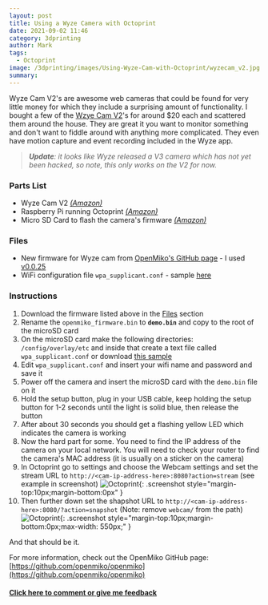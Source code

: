 ```yaml
---
layout: post
title: Using a Wyze Camera with Octoprint
date: 2021-09-02 11:46
category: 3dprinting
author: Mark
tags:
  - Octoprint
image: /3dprinting/images/Using-Wyze-Cam-with-Octoprint/wyzecam_v2.jpg
summary:
---
```


Wyze Cam V2's are awesome web cameras that could be found for very little money for which they include a surprising amount of functionality. I bought a few of the [Wzye Cam V2](https://amzn.to/2WOhJBK)'s for around $20 each and scattered them around the house. They are great it you want to monitor something and don't want to fiddle around with anything more complicated. They even have motion capture and event recording included in the Wyze app.

> _**Update**: it looks like Wyze released a V3 camera which has not yet been hacked, so note, this only works on the V2 for now._

### Parts List

- Wyze Cam V2 [_(Amazon)_](https://amzn.to/2WOhJBK)
- Raspberry Pi running Octoprint [_(Amazon)_](https://amzn.to/3gToJEs)
- Micro SD Card to flash the camera's firmware [_(Amazon)_](https://amzn.to/3yLxk2k)

### Files

- New firmware for Wyze cam from [OpenMiko's GitHub page](https://github.com/openmiko/openmiko/releases) - I used <a href='https://github.com/openmiko/openmiko/releases/download/v0.0.25/openmiko_firmware.bin' download>v0.0.25 <i class='fa fa-download'></i></a>
- WiFi configuration file `wpa_supplicant.conf` - sample <a href='files/Using-Wyze-Cam-with-Octoprint/wpa_supplicant.conf' download='wpa_supplicant.conf'>here <i class='fa fa-download'></i></a>

### Instructions

1. Download the firmware listed above in the [Files](#files) section
2. Rename the `openmiko_firmware.bin` to **`demo.bin`** and copy to the root of the microSD card
3. On the microSD card make the following directories: `/config/overlay/etc` and inside that create a text file called `wpa_supplicant.conf` or download <a href='files/Using-Wyze-Cam-with-Octoprint/wpa_supplicant.conf' download='wpa_supplicant.conf'>this sample <i class='fa fa-download'></i></a>
4. Edit `wpa_supplicant.conf` and insert your wifi name and password and save it
5. Power off the camera and insert the microSD card with the `demo.bin` file on it
6. Hold the setup button, plug in your USB cable, keep holding the setup button for 1-2 seconds until the light is solid blue, then release the button
7. After about 30 seconds you should get a flashing yellow LED which indicates the camera is working
8. Now the hard part for some. You need to find the IP address of the camera on your local network. You will need to check your router to find the camera's MAC address (it is usually on a sticker on the camera)
9. In Octoprint go to settings and choose the Webcam settings and set the stream URL to `http://<cam-ip-address-here>:8080?action=stream` (see example in screenshot) ![Octoprint](images/Using-Wyze-Cam-with-Octoprint/Using-Wyze-Cam-with-Octoprint-4.png){: .screenshot style="margin-top:10px;margin-bottom:0px" }
10. Then further down set the shapshot URL to `http://<cam-ip-address-here>:8080/?action=snapshot` (Note: remove `webcam/` from the path) ![Octoprint](images/Using-Wyze-Cam-with-Octoprint/Using-Wyze-Cam-with-Octoprint-3.png){: .screenshot style="margin-top:10px;margin-bottom:0px;max-width: 550px;" }

And that should be it.

For more information, check out the OpenMiko GitHub page: [https://github.com/openmiko/openmiko](https://github.com/openmiko/openmiko)

#### [Click here to comment or give me feedback](https://www.reddit.com/r/MarksMakerSpace/comments/phlpx4/using_a_wyze_camera_with_octoprint/)

